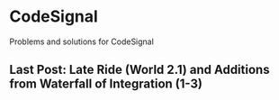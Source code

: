 # CodeSignal
Problems and solutions for CodeSignal


## Last Post: Late Ride (World 2.1) and Additions from Waterfall of Integration (1-3)

